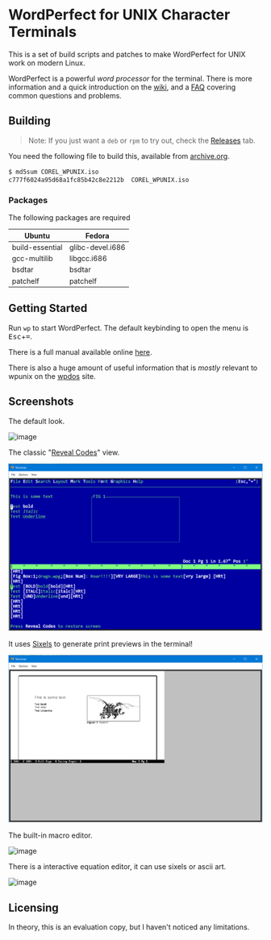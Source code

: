 # WordPerfect for UNIX Character Terminals

This is a set of build scripts and patches to make WordPerfect for UNIX work on modern Linux.

WordPerfect is a powerful *word processor* for the terminal. There is more information and a quick introduction on the [wiki](https://github.com/taviso/wpunix/wiki/Getting-Started), and a [FAQ](https://github.com/taviso/wpunix/wiki/FAQ) covering common questions and problems.

## Building

> Note: If you just want a `deb` or `rpm` to try out, check the [Releases](https://github.com/taviso/wpunix/releases) tab.

You need the following file to build this, available from [archive.org](https://archive.org/details/corel-word-perfect-7-for-unix-linux-7.0-1998-06-english-cd).

```
$ md5sum COREL_WPUNIX.iso
c777f6024a95d68a1fc85b42c8e2212b  COREL_WPUNIX.iso
```

### Packages

The following packages are required

| Ubuntu              | Fedora              |
| ------------------- | ------------------- |
| build-essential     | glibc-devel.i686    |
| gcc-multilib        | libgcc.i686         |
| bsdtar              | bsdtar              |
| patchelf            | patchelf            |

## Getting Started

Run `wp` to start WordPerfect. The default keybinding to open the menu is <kbd>Esc</kbd>+<kbd>=</kbd>.

There is a full manual available online [here](https://lock.cmpxchg8b.com/files/wp8gui.pdf).

There is also a huge amount of useful information that is *mostly* relevant to wpunix on the [wpdos](http://www.columbia.edu/~em36/wpdos/unix.html) site.

## Screenshots

The default look.

![image](https://user-images.githubusercontent.com/123814/179531850-7ed44cf6-2d7d-4d8c-960b-6086870bb4d4.png)

The classic "[Reveal Codes](https://wptoolbox.com/tips/RevealCodes.html)" view.

![Screenshot](/doc/wpscreenshot-layout.png?raw=true "Layout")

It uses [Sixels](https://en.wikipedia.org/wiki/Sixel) to generate print previews in the terminal!

![Screenshot](/doc/wpscreenshot-sixels.png?raw=true "Print Preview")

The built-in macro editor.

![image](https://user-images.githubusercontent.com/123814/179529235-98f10f47-ad77-443e-8c54-b1b5139b585e.png)

There is a interactive equation editor, it can use sixels or ascii art.

![image](https://user-images.githubusercontent.com/123814/184558891-d9503147-5b8d-49c8-930b-3c1ac010aecb.png)

## Licensing

In theory, this is an evaluation copy, but I haven't noticed any limitations.

